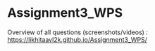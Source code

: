 # Assignment3_WPS

Overview of all questions (screenshots/videos) : https://likhitaavl2k.github.io/Assignment3_WPS/
